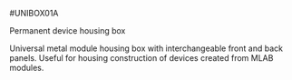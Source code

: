 <!--- PrjInfo ---> <!--- Please remove this line after manually editing --->
<!--- 00a56be08b96043df9e37d6aff7b6990 --->
<!--- Created:20170111-16:38: ---> 
<!--- Author:Mlab: ---> 
<!--- AuthorEmail:mlab@mlab.cz: ---> 
<!--- Tags:imported: ---> 
<!--- Ust:None: ---> 
<!--- Name:UNIBOX01A: --->
#UNIBOX01A 
<!--- LongName --->
Permanent device housing box
<!--- ELongName ---> 

<!--- Lead --->
Universal metal module housing box with interchangeable front and back panels. Useful for housing construction of devices created from MLAB modules.
<!--- ELead ---> 


​
​
<!--- Description --->
<!--- EDescription --->
<!--- Content --->
<!--- EContent --->
            